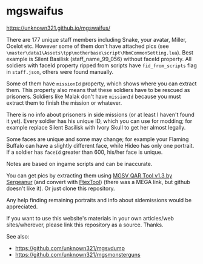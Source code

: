 # mgswaifus
https://unknown321.github.io/mgswaifus/

There are 177 unique staff members including Snake, your avatar, Miller, Ocelot etc. However some of them don't have attached pics (see `\master\data1\Assets\tpp\motherbase\script\MbmCommonSetting.lua`). Best example is Silent Basilisk (staff_name_99_056) without faceId property. All soldiers with faceId property ripped from scripts have `fid_from_scripts` flag in `staff.json`, others were found manually.

Some of them have `missionId` property, which shows where you can extract them. This property also means that these soldiers have to be rescued as prisoners. Soldiers like Malak don't have `missionId` because you must extract them to finish the mission or whatever.

There is no info about prisoners in side missions (or at least I haven't found it yet).
Every soldier has his unique ID, which you can use for modding; for example replace Silent Basilisk with Ivory Skull to get her almost legally.

Some faces are unique and some may change; for example your Flaming Buffalo can have a slightly different face, while Hideo has only one portrait. If a soldier has `faceId` greater than 600, his/her face is unique.

Notes are based on ingame scripts and can be inaccurate.

You can get pics by extracting them using <a href="https://www.dropbox.com/s/0rtpumx2mxsjaby/MGSV_QAR_Tool.rar?dl=0">MGSV QAR Tool v1.3 by Sergeanur</a> (and convert with <a href="https://github.com/Atvaark/FtexTool">FtexTool</a>) (there was a MEGA link, but github doesn't like it). Or just clone this repository.

Any help finding remaining portraits and info about sidemissions would be appreciated.

If you want to use this website's materials in your own articles/web sites/wherever, please link this repository as a source. Thanks.

See also: 
* https://github.com/unknown321/mgsvdump
* https://github.com/unknown321/mgsmonsterguns

